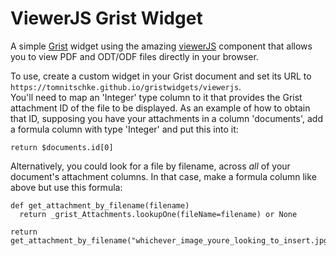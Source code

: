 # ViewerJS Grist Widget
A simple [Grist](https://www.getgrist.com/) widget using the amazing [viewerJS](https://viewerjs.org/) component that allows you to view PDF and ODT/ODF files directly in your browser.

To use, create a custom widget in your Grist document and set its URL to `https://tomnitschke.github.io/gristwidgets/viewerjs`.  
You'll need to map an 'Integer' type column to it that provides the Grist attachment ID of the file to be displayed. As an example of how to obtain that ID, supposing you have your attachments in a column 'documents', add a formula column with type 'Integer' and put this into it:
```
return $documents.id[0]
```
Alternatively, you could look for a file by filename, across *all* of your document's attachment columns. In that case, make a formula column like above but use this formula:
```
def get_attachment_by_filename(filename)
  return _grist_Attachments.lookupOne(fileName=filename) or None

return get_attachment_by_filename("whichever_image_youre_looking_to_insert.jpg").id
```
